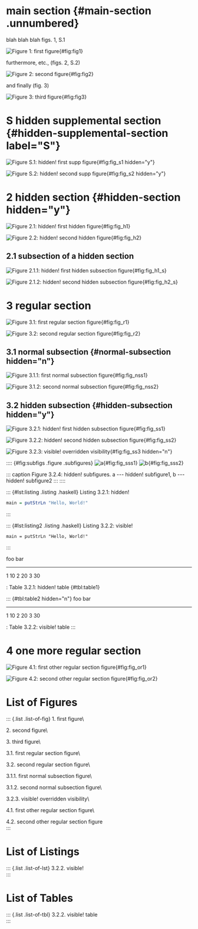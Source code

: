 # main section {#main-section .unnumbered}

blah blah blah figs. 1, S.1

![Figure 1: first figure](figs/fig1.jpg){#fig:fig1}

furthermore, etc., (figs. 2, S.2)

![Figure 2: second figure](figs/fig2.jpg){#fig:fig2}

and finally (fig. 3)

![Figure 3: third figure](figs/fig3.jpg){#fig:fig3}

# S hidden supplemental section {#hidden-supplemental-section label="S"}

![Figure S.1: hidden! first supp figure](figs/fig_s1.jpg){#fig:fig_s1
hidden="y"}

![Figure S.2: hidden! second supp figure](figs/fig_s2.jpg){#fig:fig_s2
hidden="y"}

# 2 hidden section {#hidden-section hidden="y"}

![Figure 2.1: hidden! first hidden figure](figs/fig_s1.jpg){#fig:fig_h1}

![Figure 2.2: hidden! second hidden
figure](figs/fig_s2.jpg){#fig:fig_h2}

## 2.1 subsection of a hidden section

![Figure 2.1.1: hidden! first hidden subsection
figure](figs/fig_s1.jpg){#fig:fig_h1_s}

![Figure 2.1.2: hidden! second hidden subsection
figure](figs/fig_s2.jpg){#fig:fig_h2_s}

# 3 regular section

![Figure 3.1: first regular section
figure](figs/fig_s1.jpg){#fig:fig_r1}

![Figure 3.2: second regular section
figure](figs/fig_s2.jpg){#fig:fig_r2}

## 3.1 normal subsection {#normal-subsection hidden="n"}

![Figure 3.1.1: first normal subsection
figure](figs/fig_s1.jpg){#fig:fig_nss1}

![Figure 3.1.2: second normal subsection
figure](figs/fig_s2.jpg){#fig:fig_nss2}

## 3.2 hidden subsection {#hidden-subsection hidden="y"}

![Figure 3.2.1: hidden! first hidden subsection
figure](figs/fig_s1.jpg){#fig:fig_ss1}

![Figure 3.2.2: hidden! second hidden subsection
figure](figs/fig_s2.jpg){#fig:fig_ss2}

![Figure 3.2.3: visible! overridden
visibility](figs/fig_s3.jpg){#fig:fig_ss3 hidden="n"}

:::: {#fig:subfigs .figure .subfigures}
![a](figs/fig_s2.jpg){#fig:fig_sss1}
![b](figs/fig_s2.jpg){#fig:fig_sss2}

::: caption
Figure 3.2.4: hidden! subfigures. a --- hidden! subfigure1, b ---
hidden! subfigure2
:::
::::

::: {#lst:listing .listing .haskell}
Listing 3.2.1: hidden!

``` haskell
main = putStrLn "Hello, World!"
```
:::

::: {#lst:listing2 .listing .haskell}
Listing 3.2.2: visible!

``` {.haskell hidden="n"}
main = putStrLn "Hello, World!"
```
:::

  foo   bar
  ----- -----
  1     10
  2     20
  3     30

  : Table 3.2.1: hidden! table {#tbl:table1}

::: {#tbl:table2 hidden="n"}
  foo   bar
  ----- -----
  1     10
  2     20
  3     30

  : Table 3.2.2: visible! table
:::

# 4 one more regular section

![Figure 4.1: first other regular section
figure](figs/fig_s1.jpg){#fig:fig_or1}

![Figure 4.2: second other regular section
figure](figs/fig_s2.jpg){#fig:fig_or2}

# List of Figures

::: {.list .list-of-fig}
1\. first figure\

2\. second figure\

3\. third figure\

3.1. first regular section figure\

3.2. second regular section figure\

3.1.1. first normal subsection figure\

3.1.2. second normal subsection figure\

3.2.3. visible! overridden visibility\

4.1. first other regular section figure\

4.2. second other regular section figure\
:::

# List of Listings

::: {.list .list-of-lst}
3.2.2. visible!\
:::

# List of Tables

::: {.list .list-of-tbl}
3.2.2. visible! table\
:::
